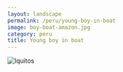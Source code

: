 ```yaml
---
layout: landscape
permalink: /peru/young-boy-in-boat
image: boy-boat-amazon.jpg
category: peru
title: Young boy in boat
---
```

![Iquitos](/images/peru/boy-boat-amazon.jpg)
